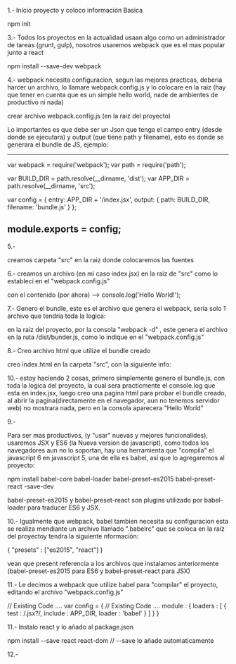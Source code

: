 1.- Inicio proyecto y coloco información Basica

npm init



3.- Todos los proyectos en la actualidad usaan algo como un administrador de tareas (grunt, gulp), nosotros usaremos webpack que es el mas popular junto a react

npm install --save-dev webpack

4.- webpack necesita configuracion, segun las mejores practicas, deberia harcer un archivo, lo llamare webpack.config.js y lo colocare en la raiz (hay que tener en cuenta que es un simple hello world, nade de ambientes de productivo ni nada)

crear archivo webpack.config.js (en la raiz del proyecto)

Lo importantes es que debe ser un Json que tenga el campo entry (desde donde se ejecutara) y output (que tiene path y filename), esto es donde se generara el bundle de JS, ejemplo:

--------------------------------------------------
var webpack = require('webpack');
var path = require('path');

var BUILD_DIR = path.resolve(__dirname, 'dist');
var APP_DIR = path.resolve(__dirname, 'src');

var config = {
  entry: APP_DIR + '/index.jsx',
  output: {
    path: BUILD_DIR,
    filename: 'bundle.js'
  }
};

module.exports = config;
---------------------------------------------------

5.-

creamos carpeta "src" en la raiz donde colocaremos las fuentes

6.- 
creamos un archivo (en mi caso index.jsx) en la raiz de "src" como lo establecí en el "webpack.config.js"

con el contenido (por ahora) --> console.log('Hello World!');

7.- Genero el bundle, este es el archivo que genera el webpack, seria solo 1 archivo que tendria toda la logica:

en la raiz del proyecto, por la consola "webpack -d" , este genera el archivo en la ruta /dist/bunder.js, como lo indique en el "webpack.config.js"

8.- Creo archivo html que utilize el bundle creado

creo index.html en la carpeta "src", con la siguiente info:

<html>
  <head>
    <meta charset="utf-8">
    <title>NPM, React, Webpack y Babel(6)</title>
  </head>
  <body>
    <div id="app" />
    <script src="../dist/bundle.js" type="text/javascript"></script>
  </body>
</html>

10.- estoy haciendo 2 cosas, primero simplemente genero el bundle.js, con toda la logica del proyecto, la cual sera practicmente el console.log que esta en index.jsx, luego creo una pagina html para probar el bundle creado, al abrir la pagina(directamente en el navegador, aun no tenemos servidor web)
no mostrara nada, pero en la consola aparecera "Hello World"


9.-

Para ser mas productivos, (y "usar" nuevas y  mejores funcionalides), usaremos JSX y ES6 (la Nueva version de javascript), como todos los navegadores aun no lo soportan, hay una herramienta que "compila" el javascript 6 en javascript 5, una de ella es babel, asi que lo agregaremos al proyecto:

npm install babel-core babel-loader babel-preset-es2015 babel-preset-react -save-dev

babel-preset-es2015 y babel-preset-react son plugins utilizado por babel-loader para traducer ES6 y JSX.

10.- Igualmente que webpack, babel tambien necesita su configuracion esta se realiza mendiante un archivo llamado ".babelrc" que se coloca en la raiz del proyectoy tendra la siguiente nformación:

{
  "presets" : ["es2015", "react"]
}

vean que present referencia a los archivos que instalamos anteriormente (babel-preset-es2015 para ES6 y babel-preset-react para JSX)

11.- Le decimos a webpack que utilize babel para "compilar" el proyecto, editando el archivo "webpack.config.js"

// Existing Code ....
var config = {
  // Existing Code ....
  module : {
    loaders : [
      {
        test : /\.jsx?/,
        include : APP_DIR,
        loader : 'babel'
      }
    ]
  }
}


11.- Instalo react y lo añado al package.json

npm install --save react react-dom // --save lo añade automaticamente


12.- 